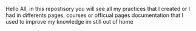 Hello All, in this repostisory you will see all my practices that I created or I had in differents pages, courses or officual pages documentation that I used to improve my knowledge
im still out of home 